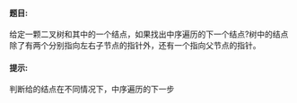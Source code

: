 #### 题目:<br>
给定一颗二叉树和其中的一个结点，如果找出中序遍历的下一个结点?树中的结点除了有两个分别指向左右子节点的指针外，还有一个指向父节点的指针。<br>


#### 提示:<br>
判断给的结点在不同情况下，中序遍历的下一步


